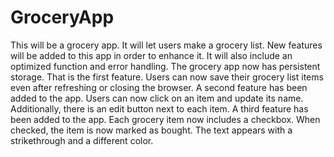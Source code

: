 # GroceryApp
This will be a grocery app. It will let users make a grocery list. New features will be added to this app in order to enhance it. It will also include an optimized function and error handling. The grocery app now has persistent storage. That is the first feature. Users can now save their grocery list items even after refreshing or closing the browser. A second feature has been added to the app. Users can now click on an item and update its name. Additionally, there is an edit button next to each item. A third feature has been added to the app. Each grocery item now includes a checkbox. When checked, the item is now marked as bought. The text appears with a strikethrough and a different color. 
